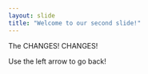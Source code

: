 ```yaml
---
layout: slide
title: "Welcome to our second slide!"
---
```

The CHANGES! CHANGES!

Use the left arrow to go back!
